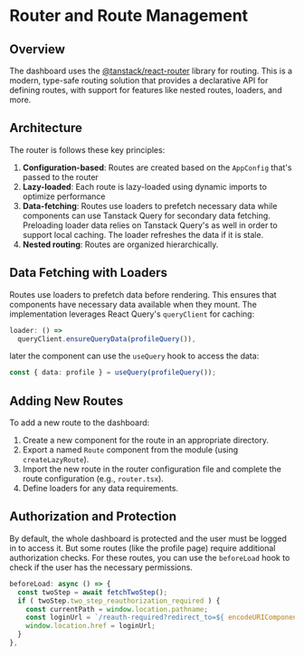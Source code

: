 # Router and Route Management

## Overview

The dashboard uses the [@tanstack/react-router](https://tanstack.router.dev/) library for routing. This is a modern, type-safe routing solution that provides a declarative API for defining routes, with support for features like nested routes, loaders, and more.

## Architecture

The router is follows these key principles:

1. **Configuration-based**: Routes are created based on the `AppConfig` that's passed to the router
2. **Lazy-loaded**: Each route is lazy-loaded using dynamic imports to optimize performance
3. **Data-fetching**: Routes use loaders to prefetch necessary data while components can use Tanstack Query for secondary data fetching. Preloading loader data relies on Tanstack Query's as well in order to support local caching. The loader refreshes the data if it is stale.
4. **Nested routing**: Routes are organized hierarchically.

## Data Fetching with Loaders

Routes use loaders to prefetch data before rendering. This ensures that components have necessary data available when they mount. The implementation leverages React Query's `queryClient` for caching:

```typescript
loader: () =>
  queryClient.ensureQueryData(profileQuery()),
```

later the component can use the `useQuery` hook to access the data:

```typescript
const { data: profile } = useQuery(profileQuery());
```

## Adding New Routes

To add a new route to the dashboard:

1. Create a new component for the route in an appropriate directory.
2. Export a named `Route` component from the module (using `createLazyRoute`).
3. Import the new route in the router configuration file and complete the route configuration (e.g., `router.tsx`).
4. Define loaders for any data requirements.

## Authorization and Protection

By default, the whole dashboard is protected and the user must be logged in to access it. But some routes (like the profile page) require additional authorization checks. For these routes, you can use the `beforeLoad` hook to check if the user has the necessary permissions.

```typescript
beforeLoad: async () => {
  const twoStep = await fetchTwoStep();
  if ( twoStep.two_step_reauthorization_required ) {
    const currentPath = window.location.pathname;
    const loginUrl = `/reauth-required?redirect_to=${ encodeURIComponent( currentPath ) }`;
    window.location.href = loginUrl;
  }
},
```
